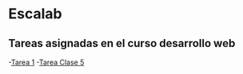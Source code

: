 # Escalab
## Tareas asignadas en el curso desarrollo web

-[Tarea 1](https://arielarmijo.github.io/tarea-escalab/tarea-01/)
-[Tarea Clase 5](https://arielarmijo.github.io/tarea-escalab/tarea-03/)
